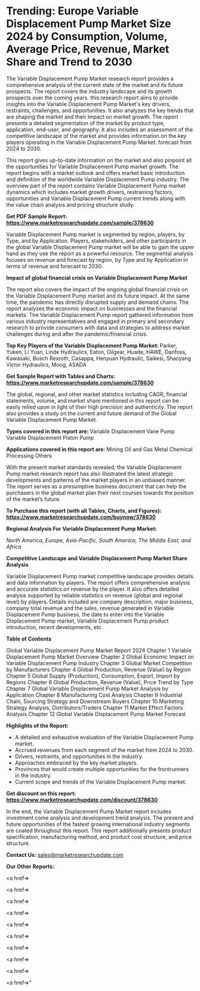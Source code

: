 # Trending: Europe Variable Displacement Pump Market Size 2024 by Consumption, Volume, Average Price, Revenue, Market Share and Trend to 2030

The Variable Displacement Pump Market research report provides a comprehensive analysis of the current state of the market and its future prospects. The report covers the industry landscape and its growth prospects over the coming years. this research report aims to provide insights into the Variable Displacement Pump Market's key drivers, restraints, challenges, and opportunities. It also analyzes the key trends that are shaping the market and their impact on market growth. The report presents a detailed segmentation of the market by product type, application, end-user, and geography. It also includes an assessment of the competitive landscape of the market and provides information on the key players operating in the Variable Displacement Pump Market. forecast from 2024 to 2030.

This report gives up-to-date information on the market and also pinpoint all the opportunities for Variable Displacement Pump market growth. The report begins with a market outlook and offers market basic introduction and definition of the worldwide Variable Displacement Pump industry. The overview part of the report contains Variable Displacement Pump market dynamics which includes market growth drivers, restraining factors, opportunities and Variable Displacement Pump current trends along with the value chain analysis and pricing structure study.

<strong><b>Get PDF Sample Report: <a href=https://www.marketresearchupdate.com/sample/378630>https://www.marketresearchupdate.com/sample/378630</a></b></strong>

Variable Displacement Pump market is segmented by region, players, by Type, and by Application. Players, stakeholders, and other participants in the global Variable Displacement Pump market will be able to gain the upper hand as they use the report as a powerful resource. The segmental analysis focuses on revenue and forecast by region, by Type and by Application in terms of revenue and forecast to 2030.

<strong><b>Impact of global financial crisis on Variable Displacement Pump Market</b></strong>

The report also covers the impact of the ongoing global financial crisis on the Variable Displacement Pump market and its future impact. At the same time, the pandemic has directly disrupted supply and demand chains. The report analyzes the economic impact on businesses and the financial markets. The Variable Displacement Pump report gathered information from various industry representatives and engaged in primary and secondary research to provide consumers with data and strategies to address market challenges during and after the pandemic/financial crisis.

<strong><b>Top Key Players of the Variable Displacement Pump Market:
</b></strong>Parker, Yuken, Li Yuan, Linde Hydraulics, Eaton, Oilgear, Huade, HAWE, Danfoss, Kawasaki, Bosch Rexroth, Casappa, Henyuan Hydraulic, Saikesi, Shaoyang Victor Hydraulics, Moog, ASADA<strong><b>
</b></strong>

<strong><b>Get Sample Report with Tables and Charts: <a href=https://www.marketresearchupdate.com/sample/378630>https://www.marketresearchupdate.com/sample/378630</a></b></strong>

The global, regional, and other market statistics including CAGR, financial statements, volume, and market share mentioned in this report can be easily relied upon in light of their high precision and authenticity. The report also provides a study on the current and future demand of the Global Variable Displacement Pump Market.

<strong><b>Types covered in this report are:
</b></strong>Variable Displacement Vane Pump
Variable Displacement Piston Pump<strong><b>
</b></strong>

<strong><b>Applications covered in this report are:
</b></strong>Mining
Oil and Gas
Metal
Chemical Processing
Others<strong><b>
</b></strong>

With the present market standards revealed, the Variable Displacement Pump market research report has also illustrated the latest strategic developments and patterns of the market players in an unbiased manner. The report serves as a presumptive business document that can help the purchasers in the global market plan their next courses towards the position of the market’s future.

<strong><b>To Purchase this report (with all Tables, Charts, and Figures): <a href=https://www.marketresearchupdate.com/buynow/378630>https://www.marketresearchupdate.com/buynow/378630</a></b></strong>

<strong><b>Regional Analysis For Variable Displacement Pump Market:</b></strong>

<em><i>North America, Europe, Asia-Pacific, South America, The Middle East, and Africa</i></em>

<strong><b>Competitive Landscape and Variable Displacement Pump Market Share Analysis</b></strong>

Variable Displacement Pump market competitive landscape provides details and data information by players. The report offers comprehensive analysis and accurate statistics on revenue by the player. It also offers detailed analysis supported by reliable statistics on revenue (global and regional level) by players. Details included are company description, major business, company total revenue and the sales, revenue generated in Variable Displacement Pump business, the date to enter into the Variable Displacement Pump market, Variable Displacement Pump product introduction, recent developments, etc.

<strong><b>Table of Contents</b></strong>

Global Variable Displacement Pump Market Report 2024
Chapter 1 Variable Displacement Pump Market Overview
Chapter 2 Global Economic Impact on Variable Displacement Pump Industry
Chapter 3 Global Market Competition by Manufacturers
Chapter 4 Global Production, Revenue (Value) by Region
Chapter 5 Global Supply (Production), Consumption, Export, Import by Regions
Chapter 6 Global Production, Revenue (Value), Price Trend by Type
Chapter 7 Global Variable Displacement Pump Market Analysis by Application
Chapter 8 Manufacturing Cost Analysis
Chapter 9 Industrial Chain, Sourcing Strategy and Downstream Buyers
Chapter 10 Marketing Strategy Analysis, Distributors/Traders
Chapter 11 Market Effect Factors Analysis
Chapter 12 Global Variable Displacement Pump Market Forecast

<strong><b>Highlights of the Report:</b></strong>

- A detailed and exhaustive evaluation of the Variable Displacement Pump market.
- Accrued revenues from each segment of the market from 2024 to 2030.
- Drivers, restraints, and opportunities in the industry.
- Approaches embraced by the key market players.
- Provinces that would create multiple opportunities for the frontrunners in the industry.
- Current scope and trends of the Variable Displacement Pump market.

<strong><b>Get discount on this report: <a href=https://www.marketresearchupdate.com/discount/378630>https://www.marketresearchupdate.com/discount/378630</a></b></strong>

In the end, the Variable Displacement Pump Market report includes investment come analysis and development trend analysis. The present and future opportunities of the fastest growing international industry segments are coated throughout this report. This report additionally presents product specification, manufacturing method, and product cost structure, and price structure.

<strong><b>Contact Us:
</b></strong>sales@marketresearchupdate.com

<strong>Our Other Reports:</strong>

<a href=></a>

<a href=></a>

<a href=></a>

<a href=></a>

<a href=></a>

<a href=></a>

<a href=></a>

<a href=></a>

<a href=></a>

<a href=></a>"
